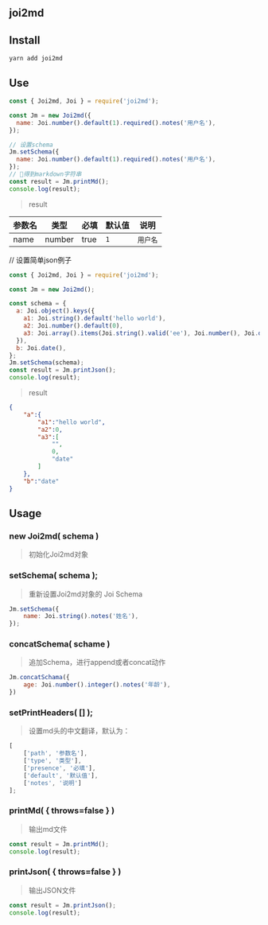 ## joi2md

## Install 
```shell
yarn add joi2md
```

## Use
```js
const { Joi2md, Joi } = require('joi2md');

const Jm = new Joi2md({
  name: Joi.number().default(1).required().notes('用户名'),
});

// 设置schema
Jm.setSchema({
  name: Joi.number().default(1).required().notes('用户名'),
});
// 得到markdown字符串
const result = Jm.printMd();
console.log(result);

```
> result

| 参数名 | 类型     | 必填   | 默认值 | 说明  |
|-----|--------|------|-----|-----|
| name | number | true | `1` | `用户名` |

// 设置简单json例子
```js
const { Joi2md, Joi } = require('joi2md');

const Jm = new Joi2md();

const schema = {
  a: Joi.object().keys({
    a1: Joi.string().default('hello world'),
    a2: Joi.number().default(0),
    a3: Joi.array().items(Joi.string().valid('ee'), Joi.number(), Joi.date().timestamp()),
  }),
  b: Joi.date(),
};
Jm.setSchema(schema);
const result = Jm.printJson();
console.log(result);
```
>result
```json
{
    "a":{
        "a1":"hello world",
        "a2":0,
        "a3":[
            "",
            0,
            "date"
        ]
    },
    "b":"date"
}
```
## Usage
### new Joi2md( schema )
> 初始化Joi2md对象
### setSchema( schema );
> 重新设置Joi2md对象的 Joi Schema
```js
Jm.setSchema({
    name: Joi.string().notes('姓名'),
});
```
### concatSchema( schame )
> 追加Schema，进行append或者concat动作
```js
Jm.concatSchama({
    age: Joi.number().integer().notes('年龄'),
})
```
### setPrintHeaders( [] );
> 设置md头的中文翻译，默认为：
```js
[
    ['path', '参数名'],
    ['type', '类型'],
    ['presence', '必填'],
    ['default', '默认值'],
    ['notes', '说明']
];
```
### printMd( { throws=false } )
> 输出md文件
 ```js
const result = Jm.printMd();
console.log(result);
 ```

### printJson( { throws=false } )
> 输出JSON文件
```js
const result = Jm.printJson();
console.log(result);
```